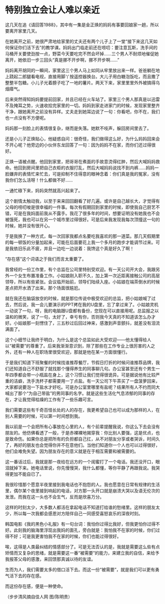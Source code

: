 # 特别独立会让人难以亲近

这几天在追《请回答1988》，其中有一集是金正焕的妈妈有事要回娘家一趟，所以要离开家里几天。 

在她离开之前，她很严肃地给家里的丈夫还有两个儿子上了一堂“接下来这几天如何保证你们活下去”的教学课。妈妈出门临走前还在唠叨：要注意瓦斯，洗手间的马桶开关要使劲按一点，野菜今天要吃完不然会坏掉……三个男人不耐烦地催促她离开，她依旧一步三回头“真是挪不开步啊，挪不开步啊……” 

妈妈离开胡同的一瞬间，家里这三个男人马上如同从牢里放出来一样。爸爸躺在地上跷起二郎腿看电视，直接用脚丫按遥控器换台。大儿子用白糖泡饭吃，而且撒了整整半包糖。小儿子光着膀子吃了一地的薯片。两天下来，家里里里外外被搞得乌烟瘴气。 

后来突然得知妈妈要提前回家，并且已经在火车站了。家里三个男人那真是以迅雷不及掩耳之势，火速收拾完家里的一切。妈妈到家走进家门的时候，发现家里整齐干净，跟她离开之前没有异样。丈夫走到她耳边说了一句：你看吧，你不在，我们也一点没有不方便呢。 

妈妈那一刻脸上的表情很复杂，继而是失落。她默不吱声，躲回房间里去了。 

还是小儿子正焕贴心，他疑惑自问：很奇怪，我们做得这么好，为什么妈妈回来会不开心呢？他旁边的小伙伴东龙回答了一句：因为妈妈不在家，而你们还过得很好。 

正焕一语被点醒。他回到家里，把哥哥在煮面的手故意烫得红肿，然后大喊妈妈救命。他回到房间里把自己衣柜的衣服打乱，然后大喊妈妈说找不到内裤……妈妈一脸嫌弃的表情忙来忙去，可是抑制不住得意的眼神念着：你们真是我的冤家，没有我你们怎么活呀！什么都做不好…… 

一通忙碌下来，妈妈突然就高兴起来了。 

这个剧情太触动我，以至于来来回回翻看了好几遍。或许是自己越长大，才觉得有父母的唠叨唆是很幸福的一件事。每次有假期回到家里的时候，即使我自己厨艺不错，可是在我妈面前我从不露手。我花了很多年的时间，想要证明没有她我也不会被饿死，我也可以在另一个城市里过得很好。可是后来我发现我每次顶撞这一句的时候，她并没有很开心。 

于是我换了一种方式，每一次回家我都点名要吃我喜欢的那一道菜。那几天假期里的每一顿饭的分量加起来，可能在后面要花上我一个多月的跑步才能调节过来。可是我依旧乐此不疲，并且一边吃一边说着：我馋这个真是好久了啊！ 

“存在感”这个词语之于我们而言太重要了。 

我曾经的一份工作里，有个总监在公司里特别受欢迎。有一天公司开大会，我跟另外一个女生布置准备工作。小姑娘刚入职不久，加上第一次近距离接触公司的高层领导，所以有些紧张。会议临开始前，领导们陆续入座。小姑娘在端茶倒水的时候差点把开水洒了出来。那个场面很尴尬。 

就在我还在脑袋放空的时候，就是那位传说中极受欢迎的总监，把小姑娘喊了过去，然后说，我一会儿要演示的PPT拷在我的U盘里，忘了拿过来了。小姑娘灵机一动说了一句，呀，我的电脑跟U盘都有备份，您现在可以直接用呢。总监报之以温和的微笑，说了一句，太好了，幸亏有你，否则我今天真的不知道该怎么办才好。小姑娘那一刻愣住了，三五秒过后回过神来，感激到声音颤抖，就差没有泪流满面了。 

这个小细节让我终于明白，为什么是这个总监如此大受欢迎——他太懂得给人以“被需要”的尊重了。后来我渐渐意识到，除了那些在工作专业上很厉害的人之外，还有一种人在职场里很受欢迎，那就是他在某一方面很懂行。 

于是我们知道下班聚餐的时候找谁推荐餐厅，节假日打折的时候问谁推荐品牌，我们还知道自己不舒服了就找那个懂得养生的同事聊几句。办公室甚至还有个男生一年四季都会带一小瓶盐在身上，这个习惯让我们觉得很诡异。可是据说他有比较严重的洁癖，洗手洗杯子都需要用一丁点盐。有一天公司下午茶买了一盘菠萝回来，大家都说要泡一下盐水才好吃。可是办公室里哪里有盐呢？结果所有人不约而同大喊出了那个“为自己带盐”的男同事的名字。就是这些生活化气息浓郁的同事的存在，才让我觉得枯燥的工作有了一些乐趣可言。 

我们需要这些有千奇百怪长处的人的存在，我更希望自己也可以成为那样的人，在别人需要的时候，可以第一时间想到我。 

我以前是一个会把所有心事放在心里的人，有个前辈提醒我说，你这么下去会没有朋友的。他仿佛看透了一般，于是赤裸裸地揭穿我：你比别人要强，这是优点，也是致命伤。如果你总是把所有的负担都自己扛，从不对朋友分享或者哭诉，时间久了，再好的朋友也会觉得你并不在意他们。当他们知道你一个人也可以过得很好，他们会难免失望。因为朋友存在的意义就是在于相互需要和被需要的。 

这一番话过后，我就是那一夜给在远方的一个闺蜜打了一个电话。我还没开口，眼泪就掉下来。她电话里说，你先慢慢哭，我什么都懂，等你平静了再跟我说。我哭得更加不能自已了。 

我很珍惜那个愿意半夜里接到我电话也不抱怨的人。我也愿意在日常有规律的生活里，偶尔某个夜里接到响起的电话，对方那一头开口就是崩溃大哭以及语无伦次的发泄。而我在这一头也不会生气，反而是欣喜万分。 

这样的时刻太少，大多数人都活在拿起电话不知道打给谁的愁绪里。这样的朋友太少，所以每一次我都会感恩对方陪伴自己一同感受喜怒哀乐的深夜时刻。 

韩国电影《我的黑色小礼服》有一句台词：我怕你过得比我好，但我更怕你过得不好。此刻我的脑海里浮现出我妈的面孔，旁白就是：我怕我不在家的时候，你们过得不好；可是我更害怕我不在家的时候，你们也能过得很好。 

唉，这得是人类最纠结的情感部分了。可是无法否认的是，我就是需要这么些有点矫情而又复杂的思绪，就是需要这一番“被需要”的能力，来建立我的自信，来给予我报答父母的感激，来回馈那真诚以待的友谊。 

生而为人，我们需要太多的借口活下去。而这一份“被需要”，就是我们可以更有勇气活下去的存在感。 

而这份存在感，便是一种使命。 

（步步清风摘自佳人网 图/陈明贵）